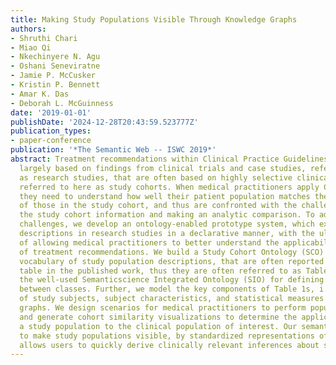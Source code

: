 ```yaml
---
title: Making Study Populations Visible Through Knowledge Graphs
authors:
- Shruthi Chari
- Miao Qi
- Nkechinyere N. Agu
- Oshani Seneviratne
- Jamie P. McCusker
- Kristin P. Bennett
- Amar K. Das
- Deborah L. McGuinness
date: '2019-01-01'
publishDate: '2024-12-28T20:43:59.523777Z'
publication_types:
- paper-conference
publication: '*The Semantic Web -- ISWC 2019*'
abstract: Treatment recommendations within Clinical Practice Guidelines (CPGs) are
  largely based on findings from clinical trials and case studies, referred to here
  as research studies, that are often based on highly selective clinical populations,
  referred to here as study cohorts. When medical practitioners apply CPG recommendations,
  they need to understand how well their patient population matches the characteristics
  of those in the study cohort, and thus are confronted with the challenges of locating
  the study cohort information and making an analytic comparison. To address these
  challenges, we develop an ontology-enabled prototype system, which exposes the population
  descriptions in research studies in a declarative manner, with the ultimate goal
  of allowing medical practitioners to better understand the applicability and generalizability
  of treatment recommendations. We build a Study Cohort Ontology (SCO) to encode the
  vocabulary of study population descriptions, that are often reported in the first
  table in the published work, thus they are often referred to as Table 1. We leverage
  the well-used Semanticscience Integrated Ontology (SIO) for defining property associations
  between classes. Further, we model the key components of Table 1s, i.e., collections
  of study subjects, subject characteristics, and statistical measures in RDF knowledge
  graphs. We design scenarios for medical practitioners to perform population analysis,
  and generate cohort similarity visualizations to determine the applicability of
  a study population to the clinical population of interest. Our semantic approach
  to make study populations visible, by standardized representations of Table 1s,
  allows users to quickly derive clinically relevant inferences about study populations.
---
```

